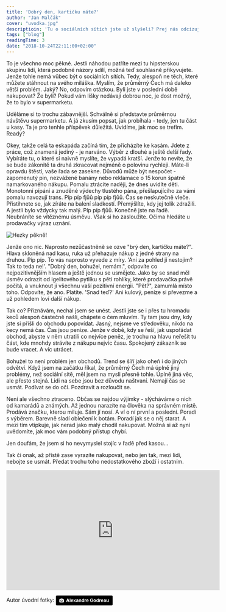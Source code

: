 ```yaml
---
title: 'Dobrý den, kartičku máte?'
author: "Jan Malčák"
cover: "uvodka.jpg"
descriptioin: 'Tu o sociálních sítích jste už slyšeli? Prej nás odcizují. Kazí mladou generaci. A vůbec, celá civilizace se zahleděná do modrých displayů řítí pod kola nejbližší tramvaje. Děs a hrůza. Za komunismu takový zbytečnosti nebyly a jak se krásně žilo. Slovy moudré ženy: "Já bych všechny ty internety zakázala". '
tags: ["blog"]
readingTime: 3
date: "2018-10-24T22:11:00+02:00"
---
```


To je všechno moc pěkné. Jestli náhodou patříte mezi tu hipsterskou skupinu lidí, která podobné názory sdílí, možná teď souhlasně přikyvujete. Jenže tohle nemá vůbec být o sociálních sítích. Tedy, alespoň ne těch, které můžete stáhnout na svého miláška. Myslím, že průměrný Čech má daleko větší problém. Jaký? No, odpovím otázkou. Byli jste v poslední době nakupovat? Že byli? Pokud vám lišky nedávají dobrou noc, je dost možný, že to bylo v supermarketu. 

Uděláme si to trochu zábavnější. Schválně si představte průměrnou návštěvu supermarketu. A já zkusím popsat, jak probíhala - tedy, jen tu část u kasy. Ta je pro tenhle příspěvek důležitá. Uvidíme, jak moc se trefím. Ready? 

Okey, takže celá ta eskapáda začíná tím, že přicházíte ke kasám. Jdete z práce, což znamená jediný - je narváno. Výběr z dlouhé a ještě delší řady. Vybíráte tu, o které si naivně myslíte, že vypadá kratší. Jenže to nevíte, že se bude zákonitě ta druhá zkracovat nejméně o polovinu rychleji. Máte-li opravdu štěstí, vaše řada se zasekne. Důvodů může být nespočet - zapomenutý pin, nezvážené banány nebo reklamace o 15 korun špatně namarkovaného nákupu. Pomalu ztrácíte naději, že dnes uvidíte děti. Monotonní pípání a znuděné výdechy tlustého pána, přešlapujícího za vámi pomalu navozují trans. Píp píp fjůů píp píp fjůů. Čas se neskutečně vleče. Přistihnete se, jak zíráte na balení sladkostí. Přemýšlíte, kdy jej tolik zdražili. A jestli bylo vždycky tak malý. Píp píp fjůů. Konečně jste na řadě. Neubráníte se vítěznému úsměvu. Však si ho zasloužíte. Očima hledáte u prodavačky výraz uznání. 

![Hezky pěkně!](https://media.giphy.com/media/oBPOP48aQpIxq/giphy.gif)

Jenže ono nic. Naprosto nezůčastněně se ozve "brý den, kartičku máte?". Hlava skloněná nad kasu, ruka už přehazuje nákup z jedné strany na druhou. Píp píp. To vás naprosto vyvede z míry. 'Ani za pohled jí nestojím? Tak to teda ne!'. "Dobrý den, bohužel, nemám.", odpovíte co nejpozitivnějším hlasem a ještě jednou se usmějete. Jako by se snad měl úsměv odrazit od igelitového pytlíku s pěti rohlíky, které prodavačka právě počítá, a vnuknout jí všechnu vaší pozitivní energii. "Pět?", zamumlá místo toho. Odpovíte, že ano. Platíte. 'Snad teď?' Ani kulový, peníze si převezme a už pohledem loví další nákup.

Tak co? Přiznávám, nechal jsem se unést. Jestli jste se i přes tu hromadu keců alespoň částečně našli, chápete o čem mluvím. Ty tam jsou dny, kdy jste si přišli do obchodu popovídat. Jasný, nejsme ve středověku, nikdo na kecy nemá čas. Čas jsou peníze. Jenže v době, kdy se řeší, jak uspořádat obchod, abyste v něm utratili co nejvíce peněz, je trochu na hlavu neřešit tu část, kde mnohdy strávíte z nákupu nejvíc času. Spokojený zákazník se bude vracet. A víc utrácet.

Bohužel to není problém jen obchodů. Trend se šíří jako oheň i do jiných odvětví. Když jsem na začátku říkal, že průměrný Čech má úplně jiný problémy, než sociální sítě, měl jsem na mysli přesně tohle. Úplně jiná věc, ale přesto stejná. Lidi na sebe jsou bez důvodu naštvaní. Nemají čas se usmát. Podívat se do očí. Pozdravit a rozloučit se. 

Není ale všechno ztraceno. Občas se najdou výjimky - slýcháváme o nich od kamarádů a známých. Až jednou narazíte na člověka na správném místě. Prodává značku, kterou miluje. Sám jí nosí. A ví o ní první a poslední. Poradí s výběrem. Barevně sladí oblečení k botám. Poradí jak se o něj starat. A mezi tím vtipkuje, jak nerad jako malý chodil nakupovat. Možná si až nyní uvědomíte, jak moc vám podobný přístup chybí. 

Jen doufám, že jsem si ho nevymyslel stojíc v řadě před kasou...

Tak či onak, až přístě zase vyrazíte nakupovat, nebo jen tak, mezi lidi, nebojte se usmát. Předat trochu toho nedostatkového zboží i ostatním. 

<iframe width="560" height="315" src="https://www.youtube-nocookie.com/embed/1veWbLpGa78" frameborder="0" allow="autoplay; encrypted-media" allowfullscreen></iframe>

Autor úvodní fotky: <a style="background-color:black;color:white;text-decoration:none;padding:4px 6px;font-family:-apple-system, BlinkMacSystemFont, &quot;San Francisco&quot;, &quot;Helvetica Neue&quot;, Helvetica, Ubuntu, Roboto, Noto, &quot;Segoe UI&quot;, Arial, sans-serif;font-size:12px;font-weight:bold;line-height:1.2;display:inline-block;border-radius:3px" href="https://unsplash.com/@alexandre_godreau?utm_medium=referral&amp;utm_campaign=photographer-credit&amp;utm_content=creditBadge" target="_blank" rel="noopener noreferrer" title="Download free do whatever you want high-resolution photos from Alexandre Godreau"><span style="display:inline-block;padding:2px 3px"><svg xmlns="http://www.w3.org/2000/svg" style="height:12px;width:auto;position:relative;vertical-align:middle;top:-1px;fill:white" viewBox="0 0 32 32"><title>unsplash-logo</title><path d="M20.8 18.1c0 2.7-2.2 4.8-4.8 4.8s-4.8-2.1-4.8-4.8c0-2.7 2.2-4.8 4.8-4.8 2.7.1 4.8 2.2 4.8 4.8zm11.2-7.4v14.9c0 2.3-1.9 4.3-4.3 4.3h-23.4c-2.4 0-4.3-1.9-4.3-4.3v-15c0-2.3 1.9-4.3 4.3-4.3h3.7l.8-2.3c.4-1.1 1.7-2 2.9-2h8.6c1.2 0 2.5.9 2.9 2l.8 2.4h3.7c2.4 0 4.3 1.9 4.3 4.3zm-8.6 7.5c0-4.1-3.3-7.5-7.5-7.5-4.1 0-7.5 3.4-7.5 7.5s3.3 7.5 7.5 7.5c4.2-.1 7.5-3.4 7.5-7.5z"></path></svg></span><span style="display:inline-block;padding:2px 3px">Alexandre Godreau</span></a>
